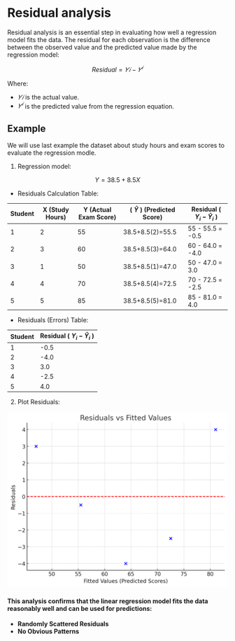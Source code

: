
# Residual analysis

Residual analysis is an essential step in evaluating how well a regression model fits the data. The residual for each observation is the difference between the observed value and the predicted value made by the regression model:

$$
Residual = 𝑌𝑖 − 𝑌^𝑖​
$$

 
Where:

- $𝑌𝑖$ is the actual value.
- $𝑌^𝑖$ is the predicted value from the regression equation.



## Example 

We will use last example the dataset about study hours and exam scores to evaluate the regression modle. 

1) Regression model:

$$
Y=38.5+8.5X
$$

- Residuals Calculation Table:

| Student | X (Study Hours) | Y (Actual Exam Score) | ( $\hat{Y}$ ) (Predicted Score) | Residual \( $Y_i - \hat{Y}_i$ \) |
|---------|-----------------|-----------------------|---------------------------------|-------------------------------|
| 1       | 2               | 55                    | 38.5+8.5(2)=55.5        | 55 - 55.5 = -0.5                      |
| 2       | 3               | 60                    | 38.5+8.5(3)=64.0        | 60 - 64.0 = -4.0                      |
| 3       | 1               | 50                    | 38.5+8.5(1)=47.0        | 50 - 47.0 = 3.0                       |
| 4       | 4               | 70                    | 38.5+8.5(4)=72.5        | 70 - 72.5 = -2.5                      |
| 5       | 5               | 85                    | 38.5+8.5(5)=81.0        | 85 - 81.0 = 4.0                       |


-  Residuals (Errors) Table:

| Student | Residual (  $Y_i - \hat{Y}_i$  ) |
|---------|------------------------------------|
| 1       | -0.5                              |
| 2       | -4.0                              |
| 3       | 3.0                               |
| 4       | -2.5                              |
| 5       | 4.0                               |


2) Plot Residuals:

![alt text](image.png)


#### This analysis confirms that the linear regression model fits the data reasonably well and can be used for predictions:

- **Randomly Scattered Residuals**
- **No Obvious Patterns**